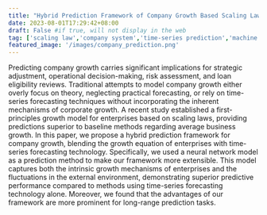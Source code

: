 ```yaml
---
title: "Hybrid Prediction Framework of Company Growth Based Scaling Law and Neural Network"
date: 2023-08-01T17:29:42+08:00
draft: False #if true, will not display in the web
tag: ['scaling law','company system','time-series prediction','machine learning']
featured_image: '/images/company_prediction.png'
---
```



Predicting company growth carries significant implications for strategic adjustment, operational decision-making, risk assessment, and loan eligibility reviews. Traditional attempts to model company growth either overly focus on theory, neglecting practical forecasting, or rely on time-series forecasting techniques without incorporating the inherent mechanisms of corporate growth. A recent study established a first-principles growth model for enterprises based on scaling laws, providing predictions superior to baseline methods regarding average business growth. In this paper, we propose a hybrid prediction framework for company growth, blending the growth equation of enterprises with time-series forecasting technology. Specifically, we used a neural network model as a prediction method to make our framework more extensible.  This model captures both the intrinsic growth mechanisms of enterprises and the fluctuations in the external environment, demonstrating superior predictive performance compared to methods using time-series forecasting technology alone. Moreover, we found that the advantages of our framework are more prominent for long-range prediction tasks.